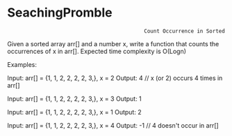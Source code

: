 # SeachingPromble
                                                Count Occurrence in Sorted
                                                
Given a sorted array arr[] and a number x, write a function that counts the occurrences of x in arr[]. Expected time complexity is O(Logn) 

Examples: 

  Input: arr[] = {1, 1, 2, 2, 2, 2, 3,},   x = 2
  Output: 4 // x (or 2) occurs 4 times in arr[]

  Input: arr[] = {1, 1, 2, 2, 2, 2, 3,},   x = 3
  Output: 1 

  Input: arr[] = {1, 1, 2, 2, 2, 2, 3,},   x = 1
  Output: 2 

  Input: arr[] = {1, 1, 2, 2, 2, 2, 3,},   x = 4
  Output: -1 // 4 doesn't occur in arr[] 